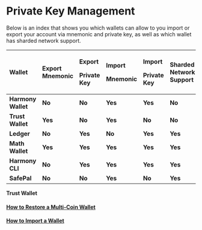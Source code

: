 # Private Key Management

Below is an index that shows you which wallets can allow to you import or export your account via mnemonic and private key, as well as which wallet has sharded network support.

<table>
  <thead>
    <tr>
      <th style="text-align:left"><b>Wallet</b>
      </th>
      <th style="text-align:left"><b>Export<br />Mnemonic</b>
      </th>
      <th style="text-align:left">
        <p><b>Export</b>
        </p>
        <p><b>Private Key</b>
        </p>
      </th>
      <th style="text-align:left">
        <p><b>Import</b>
        </p>
        <p><b>Mnemonic</b>
        </p>
      </th>
      <th style="text-align:left">
        <p><b>Import</b>
        </p>
        <p><b>Private Key</b>
        </p>
      </th>
      <th style="text-align:left"><b>Sharded Network<br /> Support</b>
      </th>
    </tr>
  </thead>
  <tbody>
    <tr>
      <td style="text-align:left"><b>Harmony Wallet</b>
      </td>
      <td style="text-align:left"><b>No</b>
      </td>
      <td style="text-align:left"><b>No</b>
      </td>
      <td style="text-align:left"><b>Yes</b>
      </td>
      <td style="text-align:left"><b>Yes</b>
      </td>
      <td style="text-align:left"><b>No</b>
      </td>
    </tr>
    <tr>
      <td style="text-align:left"><b>Trust Wallet</b>
      </td>
      <td style="text-align:left"><b>Yes</b>
      </td>
      <td style="text-align:left"><b>No</b>
      </td>
      <td style="text-align:left"><b>Yes</b>
      </td>
      <td style="text-align:left"><b>No</b>
      </td>
      <td style="text-align:left"><b>No</b>
      </td>
    </tr>
    <tr>
      <td style="text-align:left"><b>Ledger</b>
      </td>
      <td style="text-align:left"><b>No</b>
      </td>
      <td style="text-align:left"><b>Yes</b>
      </td>
      <td style="text-align:left"><b>No</b>
      </td>
      <td style="text-align:left"><b>Yes</b>
      </td>
      <td style="text-align:left"><b>Yes</b>
      </td>
    </tr>
    <tr>
      <td style="text-align:left"><b>Math Wallet</b>
      </td>
      <td style="text-align:left"><b>Yes</b>
      </td>
      <td style="text-align:left"><b>Yes</b>
      </td>
      <td style="text-align:left"><b>Yes</b>
      </td>
      <td style="text-align:left"><b>Yes</b>
      </td>
      <td style="text-align:left"><b>Yes</b>
      </td>
    </tr>
    <tr>
      <td style="text-align:left"><b>Harmony CLI</b>
      </td>
      <td style="text-align:left"><b>No</b>
      </td>
      <td style="text-align:left"><b>Yes</b>
      </td>
      <td style="text-align:left"><b>Yes</b>
      </td>
      <td style="text-align:left"><b>Yes</b>
      </td>
      <td style="text-align:left"><b>Yes</b>
      </td>
    </tr>
    <tr>
      <td style="text-align:left"><b>SafePal</b>
      </td>
      <td style="text-align:left"><b>No</b>
      </td>
      <td style="text-align:left"><b>No</b>
      </td>
      <td style="text-align:left"><b>Yes</b>
      </td>
      <td style="text-align:left"><b>No</b>
      </td>
      <td style="text-align:left"><b>Yes</b>
      </td>
    </tr>
  </tbody>
</table>

**Trust Wallet**

#### [How to Restore a Multi-Coin Wallet](https://community.trustwallet.com/t/how-to-restore-a-multi-coin-wallet/43)

#### [How to Import a Wallet](https://community.trustwallet.com/t/how-to-import-a-wallet/87)

